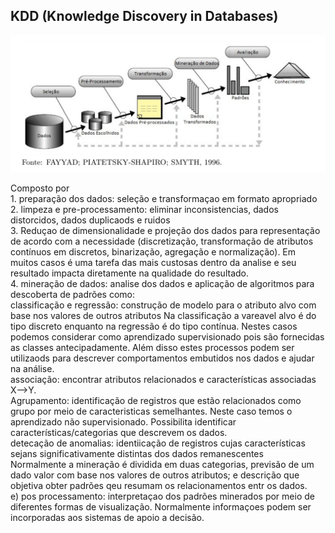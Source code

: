 ## KDD (Knowledge  Discovery  in  Databases)

![alt tag](https://github.com/projetosdatamining/data_science/blob/master/KDD.jpg)

Composto por<br>
	1.  preparação dos dados: seleção e transformaçao em formato apropriado<br>
	2. limpeza e pre-processamento: eliminar inconsistencias, dados distorcidos, dados duplicaods e ruidos<br>
	3. Reduçao de dimensionalidade e projeção dos dados para representação de acordo com a necessidade (discretização, transformação de atributos contínuos em discretos, binarização, agregação e normalização). Em muitos casos é uma tarefa das mais custosas dentro da analise e seu resultado impacta diretamente na qualidade do resultado.<br>
	4. mineração de dados: analise dos dados e aplicação de algoritmos para descoberta de padrões como:<br> 
	classificação e regressão: construção de modelo para o atributo alvo com base nos valores de outros atributos Na classificação a vareavel alvo é do tipo discreto enquanto na regressão é do tipo contínua. Nestes casos podemos considerar como aprendizado supervisionado pois são fornecidas as classes antecipadamente. Além disso estes processos podem ser utilizaods para descrever comportamentos embutidos nos dados e ajudar na análise.<br>
	associação: encontrar atributos relacionados e características associadas X-->Y. <br>
	Agrupamento: identificação de registros que estão relacionados como grupo por meio de caracteristicas semelhantes. Neste caso temos o aprendizado não supervisionado. Possibilita identificar características/categorias que descrevem os dados.<br>
	detecação de anomalias: identiicação de registros cujas características sejans significativamente distintas dos dados remanescentes<br>
	Normalmente a mineração é dividida em duas categorias, previsão de um dado valor com base nos valores de outros atributos; e descrição que objetiva obter padrões qeu resumam os relacionamentos entr os dados.<br>
	e) pos processamento: interpretaçao dos padrões minerados por meio de diferentes formas de visualização. Normalmente informaçoes podem ser incorporadas aos sistemas de apoio a decisão.<br>




